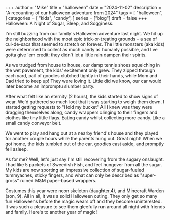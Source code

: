 +++
author = "Mike"
title = "halloween"
date = "2024-11-02"
description = "A recounting of our halloween adventure from 2024"
tags = [
    "halloween",
]
categories = [
    "kids",
    "candy",
]
series = ["blog"]
draft = false
+++
Halloween: A Night of Sugar, Sleep, and Sogginess.

I'm still buzzing from our family's Halloween adventure last night. We hit up the neighborhood with the most epic trick-or-treating grounds – a sea of cul-de-sacs that seemed to stretch on forever. The little monsters (aka kids) were determined to collect as much candy as humanly possible, and I've gotta give 'em credit: they didn't let a little rain dampen their spirits.

As we trudged from house to house, our damp tennis shoes squelching in the wet pavement, the kids' excitement only grew. They zipped through each yard, pail of goodies clutched tightly in their hands, while Mom and Dad tried to keep up! They were loving it. Little did we know, our car would later become an impromptu slumber party.

After what felt like an eternity (2 hours), the kids started to show signs of wear. We'd gathered so much loot that it was starting to weigh them down. I started getting requests to "Hold my bucket" All I knew was they were dragging themselves along, candy wrappers clinging to their fingers and clothes like tiny little flags. Eating candy whilst collecting more candy. Like a small candy conveyor belt.

We went to play and hang out at a nearby friend's house and they played for another couple hours while the parents hung out. Great night! When we got home, the kids tumbled out of the car, goodies cast aside, and promptly fell asleep.

As for me? Well, let's just say I'm still recovering from the sugary onslaught. I had like 5 packets of Sweedish Fish, and feel hungover from all the sugar. My kids are now sporting an impressive collection of sugar-fueled tummyaches, sticky fingers, and what can only be described as "super-gross" ruined M&M paper-based wrappers.

Costumes this year were neon skeleton (daughter,4), and Minecraft Warden (son, 9). All in all, it was a solid Halloween outing. They only get so many fun Halloweens before the magic wears off and they become uninterested. It was such a pleasure to see them gleefully run around all night with friends and family. Here's to another year of magic!


